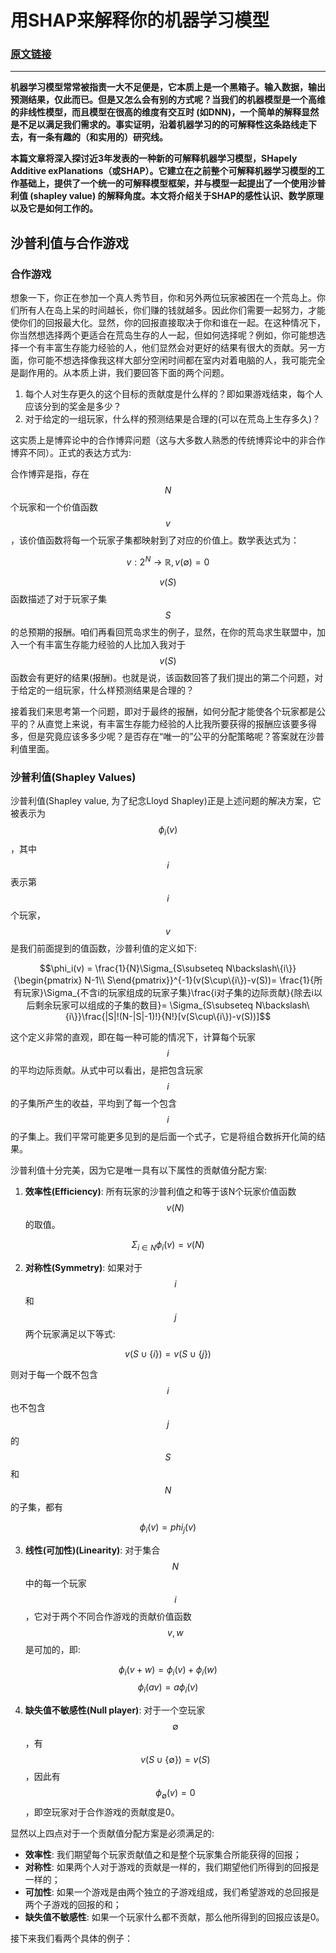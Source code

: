# 用SHAP来解释你的机器学习模型
### [原文链接](https://bjlkeng.github.io/posts/model-explanability-with-shapley-additive-explanations-shap/#id1)

---

**机器学习模型常常被指责一大不足便是，它本质上是一个黑箱子。输入数据，输出预测结果，仅此而已。但是又怎么会有别的方式呢？当我们的机器模型是一个高维的非线性模型，而且模型在很高的维度有交互时 (如DNN)，一个简单的解释显然是不足以满足我们需求的。事实证明，沿着机器学习的的可解释性这条路线走下去，有一条有趣的（和实用的）研究线。**

**本篇文章将深入探讨近3年发表的一种新的可解释机器学习模型，SHapely Additive exPlanations（或SHAP）。它建立在之前整个可解释机器学习模型的工作基础上，提供了一个统一的可解释模型框架，并与模型一起提出了一个使用沙普利值 (shapley value) 的解释角度。本文将介绍关于SHAP的感性认识、数学原理以及它是如何工作的。**

## 沙普利值与合作游戏
### 合作游戏
想象一下，你正在参加一个真人秀节目，你和另外两位玩家被困在一个荒岛上。你们所有人在岛上呆的时间越长，你们赚的钱就越多。因此你们需要一起努力，才能使你们的回报最大化。显然，你的回报直接取决于你和谁在一起。在这种情况下，你当然想选择两个更适合在荒岛生存的人一起，但如何选择呢？例如，你可能想选择一个有丰富生存能力经验的人，他们显然会对更好的结果有很大的贡献。另一方面，你可能不想选择像我这样大部分空闲时间都在室内对着电脑的人，我可能完全是副作用的。从本质上讲，我们要回答下面的两个问题。

1.  每个人对生存更久的这个目标的贡献度是什么样的？即如果游戏结束，每个人应该分到的奖金是多少？
2.  对于给定的一组玩家，什么样的预测结果是合理的(可以在荒岛上生存多久)？

这实质上是博弈论中的合作博弈问题（这与大多数人熟悉的传统博弈论中的非合作博弈不同）。正式的表达方式为:

合作博弈是指，存在$$ N $$个玩家和一个价值函数$$v$$，该价值函数将每一个玩家子集都映射到了对应的价值上。数学表达式为：

$$v: 2^N \rightarrow \mathbb{R}, v(\emptyset)=0$$

$$v(S)$$函数描述了对于玩家子集$$S$$的总预期的报酬。咱们再看回荒岛求生的例子，显然，在你的荒岛求生联盟中，加入一个有丰富生存能力经验的人比加入我对于$$v(S)$$函数会有更好的结果(报酬)。也就是说，该函数回答了我们提出的第二个问题，对于给定的一组玩家，什么样预测结果是合理的？

接着我们来思考第一个问题，即对于最终的报酬，如何分配才能使各个玩家都是公平的？从直觉上来说，有丰富生存能力经验的人比我所要获得的报酬应该要多得多，但是究竟应该多多少呢？是否存在“唯一的”公平的分配策略呢？答案就在沙普利值里面。

### 沙普利值(Shapley Values)
沙普利值(Shapley value, 为了纪念Lloyd Shapley)正是上述问题的解决方案，它被表示为$$\phi_i(v)$$，其中$$i$$表示第$$i$$个玩家，$$v$$是我们前面提到的值函数，沙普利值的定义如下:

$$\phi_i(v) = \frac{1}{N}\Sigma_{S\subseteq N\backslash\{i\}} {\begin{pmatrix} N-1\\ S\end{pmatrix}}^{-1}(v(S\cup\{i\})-v(S))= \frac{1}{所有玩家}\Sigma_{不含i的玩家组成的玩家子集}\frac{i对子集的边际贡献}{除去i以后剩余玩家可以组成的子集的数目}= \Sigma_{S\subseteq N\backslash\{i\}}\frac{|S|!(N-|S|-1)!}{N!}[v(S\cup\{i\})-v(S))]$$
 
 
 这个定义非常的直观，即在每一种可能的情况下，计算每个玩家$$i$$的平均边际贡献。从式中可以看出，是把包含玩家$$i$$的子集所产生的收益，平均到了每一个包含$$i$$的子集上。我们平常可能更多见到的是后面一个式子，它是将组合数拆开化简的结果。
 
 沙普利值十分完美，因为它是唯一具有以下属性的贡献值分配方案:
 
 1. **效率性(Efficiency)**: 所有玩家的沙普利值之和等于该N个玩家价值函数$$v(N)$$的取值。

 $$\Sigma_{i\in N}\phi_i(v) = v(N)$$
 
 2. **对称性(Symmetry)**: 如果对于$$i$$和$$j$$两个玩家满足以下等式:
 
 $$v(S\cup \{i\}) = v(S\cup \{j\})$$
 
 则对于每一个既不包含$$i$$也不包含$$j$$的$$S$$和$$N$$的子集，都有
 
 $$\phi_i(v) = phi_j(v)$$
 
 3. **线性(可加性)(Linearity)**: 对于集合$$N$$中的每一个玩家$$i$$，它对于两个不同合作游戏的贡献价值函数$$v,w$$是可加的，即:

 $$\phi_i(v+w) = \phi_i(v)+\phi_i(w)$$
 $$\phi_i(av) = a\phi_i(v)$$
 
 4. **缺失值不敏感性(Null player)**: 对于一个空玩家$$\emptyset$$，有$$v(S\cup\{\emptyset\})=v(S)$$，因此有$$\phi_{\emptyset}(v)=0$$，即空玩家对于合作游戏的贡献度是0。

 显然以上四点对于一个贡献值分配方案是必须满足的:
 
 - **效率性**: 我们期望每个玩家贡献值之和是整个玩家集合所能获得的回报；
 - **对称性**: 如果两个人对于游戏的贡献是一样的，我们期望他们所得到的回报是一样的；
 - **可加性**: 如果一个游戏是由两个独立的子游戏组成，我们希望游戏的总回报是两个子游戏的回报的和；
 - **缺失值不敏感性**: 如果一个玩家什么都不贡献，那么他所得到的回报应该是0。

 接下来我们看两个具体的例子：

